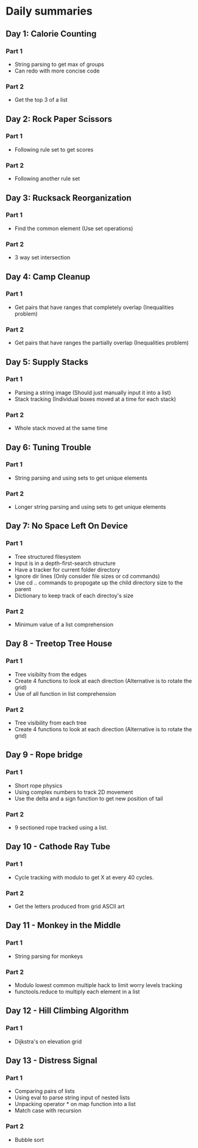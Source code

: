 # Daily summaries
## Day 1: Calorie Counting
### Part 1
- String parsing to get max of groups
- Can redo with more concise code

### Part 2
- Get the top 3 of a list

## Day 2: Rock Paper Scissors
### Part 1
- Following rule set to get scores

### Part 2
- Following another rule set

## Day 3: Rucksack Reorganization
### Part 1 
- Find the common element (Use set operations)

### Part 2
- 3 way set intersection

## Day 4: Camp Cleanup
### Part 1 
- Get pairs that have ranges that completely overlap (Inequalities problem)

### Part 2
- Get pairs that have ranges the partially overlap (Inequalities problem)
## Day 5: Supply Stacks
### Part 1
- Parsing a string image (Should just manually input it into a list)
- Stack tracking (Individual boxes moved at a time for each stack)

### Part 2
- Whole stack moved at the same time

## Day 6: Tuning Trouble
### Part 1
- String parsing and using sets to get unique elements

### Part 2
- Longer string parsing and using sets to get unique elements

## Day 7: No Space Left On Device
### Part 1
- Tree structured filesystem
- Input is in a depth-first-search structure
- Have a tracker for current folder directory
- Ignore dir lines (Only consider file sizes or cd commands)
- Use cd .. commands to propogate up the child directory size to the parent
- Dictionary to keep track of each directoy's size

### Part 2
- Minimum value of a list comprehension

## Day 8 - Treetop Tree House
### Part 1
- Tree visibilty from the edges
- Create 4 functions to look at each direction (Alternative is to rotate the grid)
- Use of all function in list comprehension 

### Part 2
- Tree visibility from each tree
- Create 4 functions to look at each direction (Alternative is to rotate the grid)

## Day 9 - Rope bridge
### Part 1 
- Short rope physics
- Using complex numbers to track 2D movement
- Use the delta and a sign function to get new position of tail

### Part 2
- 9 sectioned rope tracked using a list.

## Day 10 - Cathode Ray Tube
### Part 1
- Cycle tracking with modulo to get X at every 40 cycles.

### Part 2
- Get the letters produced from grid ASCII art

## Day 11 - Monkey in the Middle
### Part 1
- String parsing for monkeys

### Part 2
- Modulo lowest common multiple hack to limit worry levels tracking
- functools.reduce to multiply each element in a list

## Day 12 - Hill Climbing Algorithm
### Part 1
- Dijkstra's on elevation grid

## Day 13 - Distress Signal
### Part 1
- Comparing pairs of lists
- Using eval to parse string input of nested lists
- Unpacking operator * on map function into a list
- Match case with recursion

### Part 2
- Bubble sort